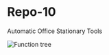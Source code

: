 # Repo-10
Automatic Office Stationary Tools


![Function tree](https://user-images.githubusercontent.com/76780724/106832593-f4f9ec00-66b7-11eb-9df3-02ef1e74dcde.jpg)


